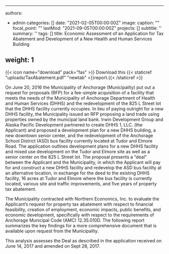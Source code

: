 
---
authors:
- admin
categories: []
date: "2021-02-05T00:00:00Z"
image:
  caption: ""
  focal_point: ""
lastMod: "2021-09-05T00:00:00Z"
projects: []
subtitle: ''
summary: ''
tags: []
title: Economic Assessment of an Application for Tax Abatement and Development of a New Health and Human Services Building

weight: 1
---

{{< icon name="download" pack="fas" >}} Download this {{< staticref "uploads/TaxAbatement.pdf" "newtab" >}}report.{{< /staticref >}}


On June 20, 2016 the Municipality of Anchorage (Municipality) put out a request for proposals (RFP)
for a fee-simple acquisition of a facility that meets the needs of the Municipality of Anchorage
Department of Health and Human Services (DHHS) and the redevelopment of the 825 L Street lot that
the DHHS facility currently occupies. In lieu of paying outright for a new DHHS facility, the Municipality
issued an RFP proposing a land trade using properties owned by the municipal land bank. Irwin
Development Group and Alaska Pacific Development partnered to create DHHS 1, LLC. (the Applicant)
and proposed a development plan for a new DHHS building, a new downtown senior center, and the
redevelopment of the Anchorage School District (ASD) bus facility currently located at Tudor and
Elmore Road. The application outlines development plans for a new DHHS facility and mixed use
development on the Tudor and Elmore site as well as a senior center on the 825 L Street lot.
The proposal presents a “deal” between the Applicant and the Municipality, in which the Applicant will
pay for and construct a new DHHS facility and redevelop the ASD bus facility at an alternative location,
in exchange for the deed to the existing DHHS facility, 16 acres at Tudor and Elmore where the bus
facility is currently located, various site and traffic improvements, and five years of property tax
abatement.

The Municipality contracted with Northern Economics, Inc. to evaluate the Applicant’s request for
property tax abatement with respect to financial feasibility, creation of employment, economic impacts,
public benefits, and economic development, specifically with respect to the requirements of Anchorage
Municipal Code (AMC) 12.35.010D. The following report summarizes the key findings for a more
comprehensive document that is available upon request from the Municipality.

This analysis assesses the Deal as described in the application received on June 14, 2017 and amended
on Sept 28, 2017.
